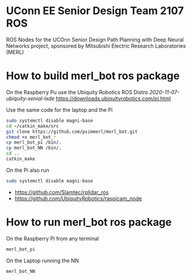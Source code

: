 # 
UConn EE Senior Design Team 2107 ROS
=====================================================================

ROS Nodes for the UCOnn Senior Design Path Planning with Deep Neural Networks project, sponsored by Mitsubishi Electric Research Laboratories (MERL)


How to build merl_bot ros package
=====================================================================

On the Raspberry Pu use the Ubiquity Robotics ROS Distro *2020-11-07-ubiquity-xenial-lxde*
https://downloads.ubiquityrobotics.com/pi.html

Use the same code for the laptop and the Pi

```bash
sudo systemctl disable magni-base
cd ~/catkin_make/src
git clone https://github.com/psimmerl/merl_bot.git
chmod +x merl_bot_*
cp merl_bot_pi /bin/.
cp merl_bot_NN /bin/.
cd ..
catkin_make
```

On the Pi also run
```bash
sudo systemctl disable magni-base
```

- https://github.com/Slamtec/rplidar_ros
- https://github.com/UbiquityRobotics/raspicam_node


How to run merl_bot ros package
=====================================================================

On the Raspberry Pi from any terminal

```bash
merl_bot_pi
```

On the Laptop running the NN
```bash
merl_bot_NN
```